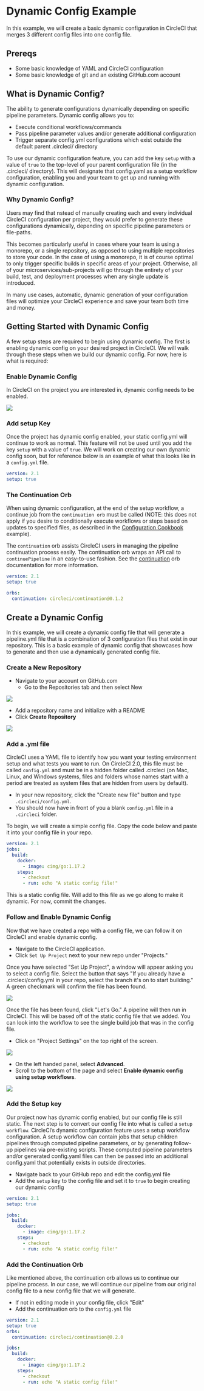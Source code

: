 # Dynamic Config Example

In this example, we will create a basic dynamic configuration in CircleCI that merges 3 different config files into one config file. 

## Prereqs

- Some basic knowledge of YAML and CircleCI configuration
- Some basic knowledge of git and an existing GitHub.com account

## What is Dynamic Config? 

The ability to generate configurations dynamically depending on specific pipeline parameters. Dynamic config allows you to:

- Execute conditional workflows/commands
- Pass pipeline parameter values and/or generate additional configuration
- Trigger separate config.yml configurations which exist outside the default parent .circleci/ directory

To use our dynamic configuration feature, you can add the key `setup` with a value of `true` to the top-level of your parent configuration file (in the .circleci/ directory). This will designate that config.yaml as a setup workflow configuration, enabling you and your team to get up and running with dynamic configuration.

### Why Dynamic Config?

Users may find that nstead of manually creating each and every individual CircleCI configuration per project, they would prefer to generate these configurations dynamically, depending on specific pipeline parameters or file-paths.

This becomes particularly useful in cases where your team is using a monorepo, or a single repository, as opposed to using multiple repositories to store your code. In the case of using a monorepo, it is of course optimal to only trigger specific builds in specific areas of your project. Otherwise, all of your microservices/sub-projects will go through the entirety of your build, test, and deployment processes when any single update is introduced.

In many use cases, automatic, dynamic generation of your configuration files will optimize your CircleCI experience and save your team both time and money.

## Getting Started with Dynamic Config

A few setup steps are required to begin using dynamic config. The first is enabling dynamic config on your desired project in CircleCI. We will walk through these steps when we build our dynamic config. For now, here is what is required:

### Enable Dynamic Config

In CircleCI on the project you are interested in, dynamic config needs to be enabled.

<img src="images/enabledynamic.png">

### Add setup Key

Once the project has dynamic config enabled, your static config.yml will continue to work as normal. This feature will not be used until you add the key `setup` with a value of `true`. We will work on creating our own dynamic config soon, but for reference below is an example of what this looks like in a `config.yml` file. 

```yml
version: 2.1
setup: true
```
### The Continuation Orb

When using dynamic configuration, at the end of the setup workflow, a continue job from the `continuation orb` must be called (NOTE: this does not apply if you desire to conditionally execute workflows or steps based on updates to specified files, as described in the [Configuration Cookbook](https://circleci.com/docs/2.0/configuration-cookbook/?section=examples-and-guides#execute-specific-workflows-or-steps-based-on-which-files-are-modified) example).

The `continuation` orb assists CircleCI users in managing the pipeline continuation process easily. The continuation orb wraps an API call to `continuePipeline` in an easy-to-use fashion. See the [continuation](https://circleci.com/developer/orbs/orb/circleci/continuation) orb documentation for more information.

```yml
version: 2.1
setup: true

orbs:
  continuation: circleci/continuation@0.1.2
```
## Create a Dynamic Config

In this example, we will create a dynamic config file that will generate a pipeline.yml file that is a combination of 3 configuration files that exist in our repository. This is a basic example of dynamic config that showcases how to generate and then use a dynamically generated config file. 

### Create a New Repository

- Navigate to your account on GitHub.com
  - Go to the Repositories tab and then select New

<img src="images/newrepo.png">

- Add a repository name and initialize with a README
- Click **Create Repository**

<img src="images/repodesc.png">

### Add a .yml file

CircleCI uses a YAML file to identify how you want your testing environment setup and what tests you want to run. On CircleCI 2.0, this file must be called `config.yml` and must be in a hidden folder called .circleci (on Mac, Linux, and Windows systems, files and folders whose names start with a period are treated as system files that are hidden from users by default).

- In your new repository, click the "Create new file" button and type `.circleci/config.yml`.
- You should now have in front of you a blank `config.yml` file in a `.circleci` folder. 

To begin, we will create a simple config file. Copy the code below and paste it into your config file in your repo. 

```yml
version: 2.1
jobs:
  build:
    docker: 
      - image: cimg/go:1.17.2
    steps:
      - checkout
      - run: echo "A static config file!"
```
This is a static config file. Will add to this file as we go along to make it dynamic. For now, commit the changes. 

### Follow and Enable Dynamic Config

Now that we have created a repo with a config file, we can follow it on CircleCI and enable dynamic config. 

- Navigate to the CircleCI application.
- Click `Set Up Project` next to your new repo under "Projects."

Once you have selected "Set Up Project", a window will appear asking you to select a config file. Select the button that says "If you already have a .circleci/config.yml in your repo, select the branch it's on to start building." A green checkmark will confirm the file has been found.

<img src="images/selectconfigfile.png">

Once the file has been found, click "Let's Go." A pipeline will then run in CircleCI. This will be based off of the static config file that we added. You can look into the workflow to see the single build job that was in the config file. 

- Click on "Project Settings" on the top right of the screen. 

<img src="images/projectsettings.png">

- On the left handed panel, select **Advanced**. 
- Scroll to the bottom of the page and select **Enable dynamic config using setup workflows**.

<img src="images/enabledynamic.png">

### Add the Setup key

Our project now has dynamic config enabled, but our config file is still static. The next step is to convert our config file into what is called a `setup workflow`. CircleCI’s dynamic configuration feature uses a setup workflow configuration. A setup workflow can contain jobs that setup children pipelines through computed pipeline parameters, or by generating follow-up pipelines via pre-existing scripts. These computed pipeline parameters and/or generated config.yaml files can then be passed into an additional config.yaml that potentially exists in outside directories.

- Navigate back to your GitHub repo and edit the config.yml file
- Add the `setup` key to the config file and set it to `true` to begin creating our dynamic config

```yml
version: 2.1
setup: true

jobs:
  build:
    docker: 
      - image: cimg/go:1.17.2
    steps:
      - checkout
      - run: echo "A static config file!"
 ```

### Add the Continuation Orb

Like mentioned above, the continuation orb allows us to continue our pipeline process. In our case, we will continue our pipeline from our original config file to a new config file that we will generate. 

- If not in editing mode in your config file, click "Edit"
- Add the continuation orb to the `config.yml` file

```yml
version: 2.1
setup: true
orbs: 
  continuation: circleci/continuation@0.2.0

jobs:
  build:
    docker: 
      - image: cimg/go:1.17.2
    steps:
      - checkout
      - run: echo "A static config file!"
 ```
 
